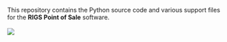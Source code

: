 This repository contains the Python source code and various support files for the **RIGS Point of Sale** software.
<br><br>
<img src="https://github.com/Elias0419/rigs_pos/assets/108772953/5048521c-06b2-4ab6-b2c9-016a41d7afa9">
